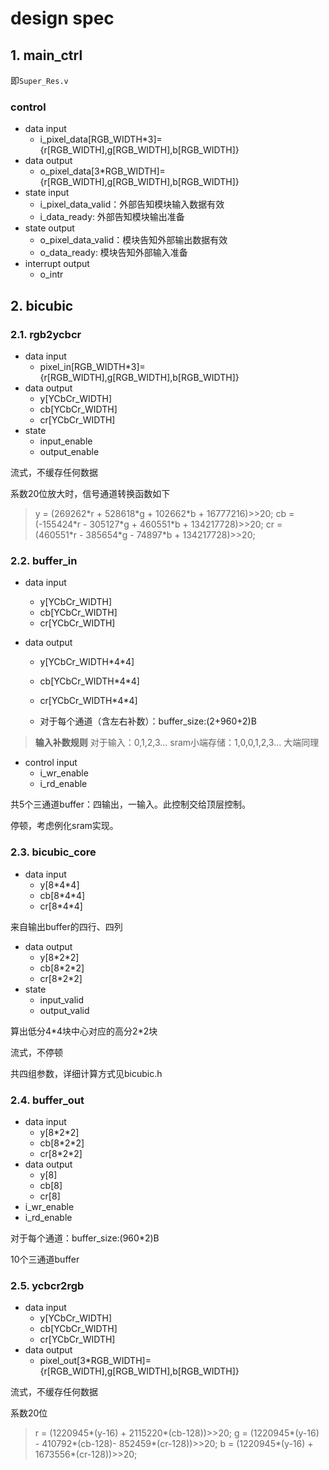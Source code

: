 # design spec

## 1. main_ctrl

即`Super_Res.v`

### control

- data input
  - i_pixel_data[RGB_WIDTH*3]={r[RGB_WIDTH],g[RGB_WIDTH],b[RGB_WIDTH]}
- data output
  - o_pixel_data[3*RGB_WIDTH]={r[RGB_WIDTH],g[RGB_WIDTH],b[RGB_WIDTH]}
- state input
  - i_pixel_data_valid：外部告知模块输入数据有效
  - i_data_ready: 外部告知模块输出准备
- state output
  - o_pixel_data_valid：模块告知外部输出数据有效
  - o_data_ready: 模块告知外部输入准备
- interrupt output
  - o_intr

## 2. bicubic

### 2.1. rgb2ycbcr

- data input
  - pixel_in[RGB_WIDTH*3]={r[RGB_WIDTH],g[RGB_WIDTH],b[RGB_WIDTH]}
- data output
  - y[YCbCr_WIDTH]
  - cb[YCbCr_WIDTH]
  - cr[YCbCr_WIDTH]
- state
  - input_enable
  - output_enable

流式，不缓存任何数据

系数20位放大时，信号通道转换函数如下

> y = (269262\*r + 528618\*g + 102662\*b + 16777216)>>20;
> cb = (-155424\*r - 305127\*g + 460551\*b + 134217728)>>20;
> cr = (460551\*r - 385654\*g - 74897\*b + 134217728)>>20;

### 2.2. buffer_in

- data input
  - y[YCbCr_WIDTH]
  - cb[YCbCr_WIDTH]
  - cr[YCbCr_WIDTH]

- data output

  - y[YCbCr_WIDTH\*4\*4]
  - cb[YCbCr_WIDTH\*4\*4]
  - cr[YCbCr_WIDTH\*4\*4]

  - 对于每个通道（含左右补数）：buffer_size:(2+960+2)B

> **输入补数规则**
> 对于输入：0,1,2,3...
> sram小端存储：1,0,0,1,2,3...
> 大端同理

- control input
  - i_wr_enable
  - i_rd_enable

共5个三通道buffer：四输出，一输入。此控制交给顶层控制。

停顿，考虑例化sram实现。

### 2.3. bicubic_core

- data input
  - y[8\*4\*4]
  - cb[8\*4\*4]
  - cr[8\*4\*4]

来自输出buffer的四行、四列

- data output
  - y[8\*2\*2]
  - cb[8\*2\*2]
  - cr[8\*2\*2]
- state
  - input_valid
  - output_valid

算出低分4\*4块中心对应的高分2\*2块

流式，不停顿

共四组参数，详细计算方式见bicubic.h

### 2.4. buffer_out

- data input
  - y[8\*2\*2]
  - cb[8\*2\*2]
  - cr[8\*2\*2]
- data output
  - y[8]
  - cb[8]
  - cr[8]
- i_wr_enable
- i_rd_enable

对于每个通道：buffer_size:(960\*2)B

10个三通道buffer

### 2.5. ycbcr2rgb

- data input
  - y[YCbCr_WIDTH]
  - cb[YCbCr_WIDTH]
  - cr[YCbCr_WIDTH]
- data output
  - pixel_out[3*RGB_WIDTH]={r[RGB_WIDTH],g[RGB_WIDTH],b[RGB_WIDTH]}

流式，不缓存任何数据

系数20位

> r = (1220945\*(y-16) + 2115220\*(cb-128))>>20;
> g = (1220945\*(y-16) - 410792\*(cb-128)- 852459\*(cr-128))>>20;
> b = (1220945\*(y-16) + 1673556\*(cr-128))>>20;
